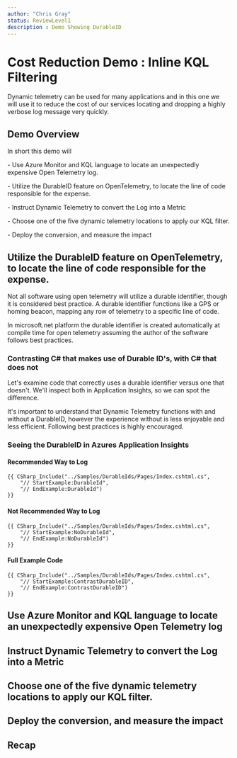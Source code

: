 ```yaml
---
author: "Chris Gray"
status: ReviewLevel1
description : Demo Showing DurableID
---
```


# Cost Reduction Demo : Inline KQL Filtering

Dynamic telemetry can be used for many applications and in this one we
will use it to reduce the cost of our services locating and dropping a
highly verbose log message very quickly.

## Demo Overview

In short this demo will

\- Use Azure Monitor and KQL language to locate an unexpectedly
expensive Open Telemetry log.

\- Utilize the DurableID feature on OpenTelemetry, to locate the line of
code responsible for the expense.

\- Instruct Dynamic Telemetry to convert the Log into a Metric

\- Choose one of the five dynamic telemetry locations to apply our KQL
filter.

\- Deploy the conversion, and measure the impact

## Utilize the DurableID feature on OpenTelemetry, to locate the line of code responsible for the expense.

Not all software using open telemetry will utilize a durable identifier,
though it is considered best practice. A durable identifier functions
like a GPS or homing beacon, mapping any row of telemetry to a specific
line of code.

In microsoft.net platform the durable identifier is created
automatically at compile time for open telemetry assuming the author of
the software follows best practices.

### Contrasting C# that makes use of Durable ID's, with C# that does not

Let\'s examine code that correctly uses a durable identifier versus one
that doesn\'t. We'll inspect both in Application Insights, so we can
spot the difference.

It\'s important to understand that Dynamic Telemetry functions with and
without a DurableID, however the experience without is less enjoyable
and less efficient. Following best practices is highly encouraged.

### Seeing the DurableID in Azures Application Insights

#### Recommended Way to Log

```cdocs_include
{{ CSharp_Include("../Samples/DurableIds/Pages/Index.cshtml.cs",
    "// StartExample:DurableId",
    "// EndExample:DurableId")
}}
```

#### Not Recommended Way to Log

```cdocs_include
{{ CSharp_Include("../Samples/DurableIds/Pages/Index.cshtml.cs",
    "// StartExample:NoDurableId",
    "// EndExample:NoDurableId")
}}
```

#### Full Example Code
```cdocs_include
{{ CSharp_Include("../Samples/DurableIds/Pages/Index.cshtml.cs",
    "// StartExample:ContrastDurableID",
    "// EndExample:ContrastDurableID")
}}
```


## Use Azure Monitor and KQL language to locate an unexpectedly expensive Open Telemetry log

## Instruct Dynamic Telemetry to convert the Log into a Metric

## Choose one of the five dynamic telemetry locations to apply our KQL filter.

## Deploy the conversion, and measure the impact

## Recap
